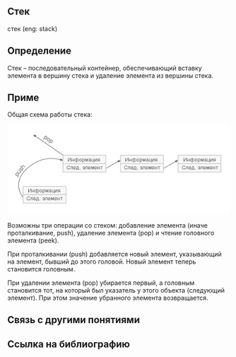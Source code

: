 ## Стек
стек (eng: stack) 

## Определение
Стек – последовательный контейнер, обеспечивающий вставку элемента в вершину стека и удаление элемента из вершины стека. 
## Приме
Общая схема работы стека:

![stack](https://github.com/vernikkkkkkkkkkkkkkkkkkk/concept_new/blob/main/images/Stack.png "Общая схема работы стека")

Возможны три операции со стеком: добавление элемента (иначе проталкивание, push), удаление элемента (pop) и чтение головного элемента (peek).

При проталкивании (push) добавляется новый элемент, указывающий на элемент, бывший до этого головой. Новый элемент теперь становится головным.

При удалении элемента (pop) убирается первый, а головным становится тот, на который был указатель у этого объекта (следующий элемент). При этом значение убранного элемента возвращается.


## Связь с другими понятиями



## Cсылка на библиографию

